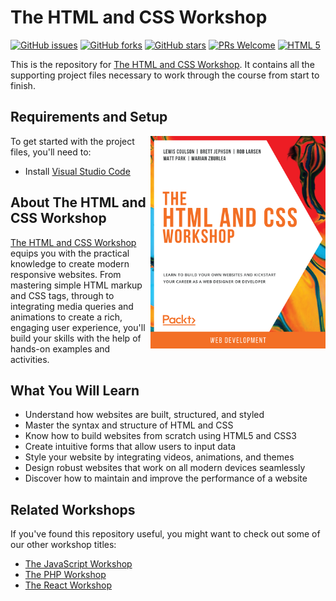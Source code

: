 # The HTML and CSS Workshop
[![GitHub issues](https://img.shields.io/github/issues/PacktWorkshops/The-HTML-and-CSS-Workshop.svg)](https://github.com/PacktWorkshops/The-HTML-and-CSS-Workshop/issues)
[![GitHub forks](https://img.shields.io/github/forks/PacktWorkshops/The-HTML-and-CSS-Workshop.svg)](https://github.com/PacktWorkshops/The-HTML-and-CSS-Workshop/network)
[![GitHub stars](https://img.shields.io/github/stars/PacktWorkshops/The-HTML-and-CSS-Workshop.svg)](https://github.com/PacktWorkshops/The-HTML-and-CSS-Workshop/stargazers)
[![PRs Welcome](https://img.shields.io/badge/PRs-welcome-brightgreen.svg)](https://github.com/PacktWorkshops/The-HTML-and-CSS-Workshop/pulls)
[![HTML 5](https://img.shields.io/badge/HTML-5-blue.svg)](https://dev.w3.org/html5/html-author/)

This is the repository for [The HTML and CSS Workshop](https://www.amazon.com/HTML-CSS-Workshop-Interactive-Approach-ebook/dp/B082926TQG/ref=sr_1_1?dchild=1&keywords=The%20HTML%20and%20CSS%20Workshop&qid=1611056782&sr=8-1&utm_source=GitHub&utm_medium=Repository&utm_campaign=9781838824532&utm_term=HTML%20and%20CSS&utm_content=The%20HTML%20and%20CSS%20Workshop). It contains all the supporting project files necessary to work through the course from start to finish.

## Requirements and Setup
<a href="https://www.amazon.com/HTML-CSS-Workshop-Interactive-Approach-ebook/dp/B082926TQG/ref=sr_1_1?dchild=1&keywords=The%20HTML%20and%20CSS%20Workshop&qid=1611056782&sr=8-1&utm_source=GitHub&utm_medium=Repository&utm_campaign=9781838824532&utm_term=HTML%20and%20CSS&utm_content=The%20HTML%20and%20CSS%20Workshop"><img src="https://github.com/PacktWorkshops/Workshop-Covers/blob/master/The%20HTML%20and%20CSS%20Workshop.png" alt="The HTML and CSS Workshop" height="340px" width="280px" align="right" this.target="_blank"></a>

To get started with the project files, you'll need to:
* Install [Visual Studio Code](https://code.visualstudio.com/download)

## About The HTML and CSS Workshop
[The HTML and CSS Workshop](https://www.amazon.com/HTML-CSS-Workshop-Interactive-Approach-ebook/dp/B082926TQG/ref=sr_1_1?dchild=1&keywords=The%20HTML%20and%20CSS%20Workshop&qid=1611056782&sr=8-1&utm_source=GitHub&utm_medium=Repository&utm_campaign=9781838824532&utm_term=HTML%20and%20CSS&utm_content=The%20HTML%20and%20CSS%20Workshop) equips you with the practical knowledge to create modern responsive websites. From mastering simple HTML markup and CSS tags, through to integrating media queries and animations to create a rich, engaging user experience, you'll build your skills with the help of hands-on examples and activities.

## What You Will Learn
* Understand how websites are built, structured, and styled
* Master the syntax and structure of HTML and CSS
* Know how to build websites from scratch using HTML5 and CSS3
* Create intuitive forms that allow users to input data
* Style your website by integrating videos, animations, and themes
* Design robust websites that work on all modern devices seamlessly
* Discover how to maintain and improve the performance of a website 

## Related Workshops
If you've found this repository useful, you might want to check out some of our other workshop titles:
* [The JavaScript Workshop](https://www.amazon.com/JavaScript-Workshop-Interactive-Approach-Learning-ebook/dp/B0824584WF/ref=sr_1_1?dchild=1&keywords=The%20JavaScript%20Workshop&qid=1611056880&sr=8-1&utm_source=GitHub&utm_medium=Repository&utm_campaign=9781838641917&utm_term=JavaScript&utm_content=The%20JavaScript%20Workshop)
* [The PHP Workshop](https://www.amazon.com/PHP-Workshop-Interactive-Approach-Learning-ebook/dp/B07ZKDVTM4/ref=sr_1_1?dchild=1&keywords=The%20PHP%20Workshop&qid=1611064737&s=books&sr=1-1&utm_source=github&utm_medium=repository&utm_campaign=9781838648916&utm_term=PHP&utm_content=The%20PHP%20Workshop)
* [The React Workshop](https://www.amazon.com/React-Workshop-Interactive-Approach-Learning-ebook/dp/B082VG6JCL/ref=sr_1_1?dchild=1&keywords=The%20React%20Workshop&qid=1611056710&sr=8-1&utm_source=GitHub&utm_medium=Repository&utm_campaign=9781838645564&utm_term=React&utm_content=The%20React%20Workshop)
